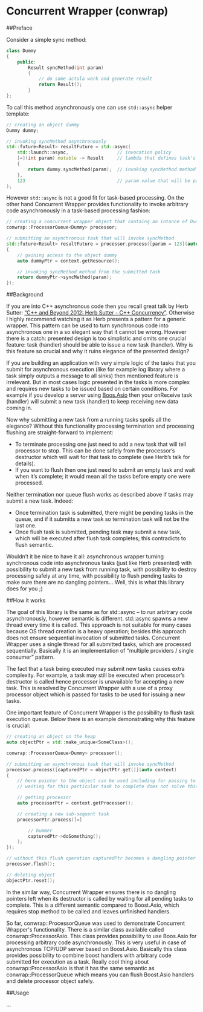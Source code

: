 # Concurrent Wrapper (conwrap)


##Preface

Consider a simple sync method:
```c++
class Dummy
{
	public:
		Result syncMethod(int param)
		{
			// do some actula work and generate result
			return Result();
		}
};
```

To call this method asynchronously one can use `std::async` helper template:
```c++
// creating an object dummy
Dummy dummy;

// invoking syncMethod asynchronously
std::future<Result> resultFuture = std::async(
	std::launch::async,                  // invocation policy
	[=](int param) mutable -> Result     // lambda that defines task's funtionality
	{
		return dummy.syncMethod(param);  // invoking syncMethod method from the submitted task
	},
	123                                  // param value that will be passed to the submitted task
);
```

However `std::async` is not a good fit for task-based processing. On the other hand Concurrent Wrapper provides functionality to invoke arbitrary code asynchronously in a task-based processing fashion:
```c++
// creating a concurrent wrapper object that containg an intance of Dummy
conwrap::ProcessorQueue<Dummy> processor;

// submitting an asynchronous task that will invoke syncMethod
std::future<Result> resultFuture = processor.process([param = 123](auto context)
{
	// gaining access to the object dummy
	auto dummyPtr = context.getResource();

	// invoking syncMethod method from the submitted task
	return dummyPtr->syncMethod(param);
});
```


##Background

If you are into C++ asynchronous code then you recall great talk by Herb Sutter: [“C++ and Beyond 2012: Herb Sutter - C++ Concurrency”](https://channel9.msdn.com/Shows/Going+Deep/C-and-Beyond-2012-Herb-Sutter-Concurrency-and-Parallelism). Otherwise I highly recommend watching it as Herb presents a pattern for a generic wrapper. This pattern can be used to turn synchronous code into asynchronous one in a so elegant way that it cannot be wrong. However there is a catch: presented design is too simplistic and omits one crucial feature: task (handler) should be able to issue a new task (handler). Why is this feature so crucial and why it ruins elegance of the presented design?

If you are building an application with very simple logic of the tasks that you submit for asynchronous execution (like for example log library where a task simply outputs a message to all sinks) then mentioned feature is irrelevant. But in most cases logic presented in the tasks is more complex and requires new tasks to be issued based on certain conditions. For example if you develop a server using [Boos.Asio]( http://www.boost.org/doc/libs/1_61_0/doc/html/boost_asio.html) then your onReceive task (handler) will submit a new task (handler) to keep receiving new data coming in.

Now why submitting a new task from a running tasks spoils all the elegance? Without this functionality processing termination and processing flushing are straight-forward to implement:
- To terminate processing one just need to add a new task that will tell processor to stop. This can be done safely from the processor’s destructor which will wait for that task to complete (see Herb’s talk for details).
- If you want to flush then one just need to submit an empty task and wait when it’s complete; it would mean all the tasks before empty one were processed.

Neither termination nor queue flush works as described above if tasks may submit a new task. Indeed:
- Once termination task is submitted, there might be pending tasks in the queue, and if it submitts a new task so termination task will not be the last one.
- Once flush task is submitted, pending task may submit a new task, which will be executed after flush task completes; this contradicts to flush semantic.

Wouldn’t it be nice to have it all: asynchronous wrapper turning synchronous code into asynchronous tasks (just like Herb presented) with possibility to submit a new task from running task, with possibility to destroy processing safely at any time, with possibility to flush pending tasks to make sure there are no dangling pointers… Well, this is what this library does for you ;)


##How it works

The goal of this library is the same as for std::async – to run arbitrary code asynchronously, however semantic is different. std::async spawns a new thread every time it is called. This approach is not suitable for many cases because OS thread creation is a heavy operation; besides this approach does not ensure sequential invocation of submitted tasks. Concurrent Wrapper uses a single thread for all submitted tasks, which are processed sequentially. Basically it is an implementation of “multiple providers / single consumer” pattern.

The fact that a task being executed may submit new tasks causes extra complexity. For example, a task may still be executed when processor’s destructor is called hence processor is unavailable for accepting a new task. This is resolved by Concurrent Wrapper with a use of a proxy processor object which is passed for tasks to be used for issuing a new tasks.

One important feature of Concurrent Wrapper is the possibility to flush task execution queue. Below there is an example demonstrating why this feature is crucial:
```c++
// creating an object on the heap
auto objectPtr = std::make_unique<SomeClass>();

conwrap::ProcessorQueue<Dummy> processor();

// submitting an asynchronous task that will invoke syncMethod
processor.process([capturedPtr = objectPtr.get()](auto context)
{
	// here pointer to the object can be used including for passing to any sub-sequent task
	// waiting for this particular task to complete does not solve this problem, so fluch must be used

	// getting processor
	auto processorPtr = context.getProcessor();

	// creating a new sub-sequent task
	processorPtr.process([=]

		// bummer
		capturedPtr->doSomething();
	);
});

// without this flush operation capturedPtr becomes a dangling pointer after object is deleted
processor.flush();

// deleting object
objectPtr.reset();
```


In the similar way, Concurrent Wrapper ensures there is no dangling pointers left when its destructor is called by waiting for all pending tasks to complete. This is a different semantic compared to Boost.Asio, which requires stop method to be called and leaves unfinished handlers.

So far, conwrap::ProcessorQueue was used to demonstrate Concurrent Wrapper's functionality. There is a similar class available called conwrap::ProcessorAsio. This class provides possibility to use Boos.Asio for processing arbitrary code asynchronously. This is very useful in case of asynchronous TCP/UDP server based on Boost.Asio. Basically this class provides possibility to combine boost handlers with arbitrary code submitted for execution as a task. Really cool thing about conwrap::ProcessorAsio is that it has the same semantic as conwrap::ProcessorQueue which means you can flush Boost.Asio handlers and delete processor object safely.


##Usage

... 